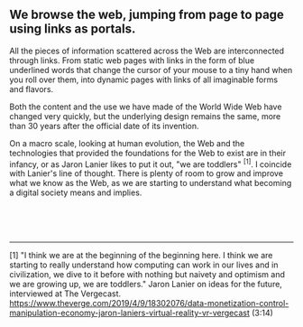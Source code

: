## We browse the web, jumping from page to page using links as portals.

All the pieces of information scattered across the Web are interconnected through links. From static web pages with links in the form of blue underlined words that change the cursor of your mouse to a tiny hand when you roll over them, into dynamic pages with links of all imaginable forms and flavors.

Both the content and the use we have made of the World Wide Web have changed very quickly, but the underlying design remains the same, more than 30 years after the official date of its invention.

On a macro scale, looking at human evolution, the Web and the technologies that provided the foundations for the Web to exist are in their infancy, or as Jaron Lanier likes to put it out, "we are toddlers" <sup>[1]</sup>. I coincide with Lanier's line of thought. There is plenty of room to grow and improve what we know as the Web, as we are starting to understand what becoming a digital society means and implies.

<br><br><br>

---

[1] "I think we are at the beginning of the beginning here. I think we are starting to really understand how computing can work in our lives and in civilization, we dive to it before with nothing but naivety and optimism and we are growing up, we are toddlers." Jaron Lanier on ideas for the future, interviewed at The Vergecast. https://www.theverge.com/2019/4/9/18302076/data-monetization-control-manipulation-economy-jaron-laniers-virtual-reality-vr-vergecast (3:14)